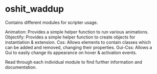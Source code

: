 # oshit_waddup

Contains different modules for scripter usage.

Animation:  Provides a simple helper function to run various animations.
Objectify:  Provides a simple helper function to create objects for instantiation & extension.
Css:        Allows elements to contain classes which can be added and removed, changing their properties.
Gui-Css:    Allows a Gui to easily change its appearance on hover & activation events.

Read through each individual module to find further information and documentation.
